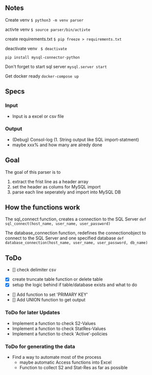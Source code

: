 
## Notes
Create venv
```$ python3 -m venv parser```

activte venv
```$ source parser/bin/activte```

create requirements.txt
```$ pip freeze > requirements.txt```

deactivate venv
``` $ deactivate```

```pip install mysql-connector-python```

Don't forget to start sql server
```mysql.server start```

Get docker ready
```docker-compose up```

## Specs
### Input
- Input is a excel or csv file

### Output
- (Debug) Consol-log (1. String output like SQL import-statment) 
- maybe xxx% and how many are alredy done

## Goal

The goal of this parser is to

1. extract the frist line as a header array
2. set the header as colums for MySQL import
3. parse each line seperately and import into MySQL DB

## How the functions work
The sql_connect function, creates a connection to the SQL Server 
```def sql_connect(host_name, user_name, user_password)```

The database_connection function, redefines the connectionobject to connect to the SQL Server and one specified database
```def database_connection(host_name, user_name, user_password, db_name)```

## ToDo
- [] check delimiter csv
- [x] create truncate table function or delete table
- [x] setup the logic behind if table/database exists and what to do
- [] Add function to set 'PRIMARY KEY'
- [] Add UNION function to get output

### ToDo for later Updates
- Implement a function to check S2-Values
- Implement a function to check StatRes-Values
- Implement a function to check 'Active'-policies

### ToDo for generating the data
- Find a way to automate most of the process
    - maybe automatic Access functions into Excel 
    - Function to collect S2 and Stat-Res as far as possible


